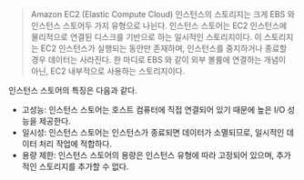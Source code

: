 > Amazon EC2 (Elastic Compute Cloud) 인스턴스의 스토리지는 크게 EBS 와 인스턴스 스토어두 가지 유형으로 나뉜다. 인스턴스 스토어는 EC2 인스턴스에 물리적으로 연결된 디스크를 기반으로 하는 일시적인 스토리지이다. 이 스토리지는 EC2 인스턴스가 실행되는 동안만 존재하며, 인스턴스를 중지하거나 종료할 경우 데이터는 사라진다. 한 마디로 EBS 와 같이 외부 볼륨에 연결하는 개념이 아닌, EC2 내부적으로 사용하는 스토리지이다.


인스턴스 스토어의 특징은 다음과 같다.

- 고성능: 인스턴스 스토어는 호스트 컴퓨터에 직접 연결되어 있기 때문에 높은 I/O 성능을 제공한다.
- 일시성: 인스턴스 스토어는 인스턴스가 종료되면 데이터가 소멸되므로, 일시적인 데이터 처리 작업에 적합하다.
- 용량 제한: 인스턴스 스토어의 용량은 인스턴스 유형에 따라 고정되어 있으며, 추가적인 스토리지를 추가할 수 없다.
